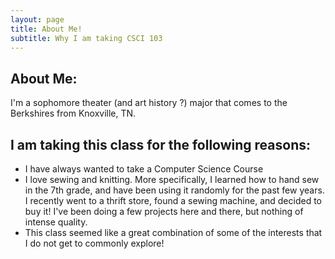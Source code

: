 ```yaml
---
layout: page
title: About Me! 
subtitle: Why I am taking CSCI 103
---
```

## About Me: 
I'm a sophomore theater (and art history ?) major that comes to the Berkshires from Knoxville, TN. 

## I am taking this class for the following reasons:
- I have always wanted to take a Computer Science Course
- I love sewing and knitting. More specifically, I learned how to hand sew in the 7th grade, and have been using it randomly for the past few years. I recently went to a thrift store, found a sewing machine, and decided to buy it! I've been doing a few projects here and there, but nothing of intense quality.
- This class seemed like a great combination of some of the interests that I do not get to commonly explore! 

